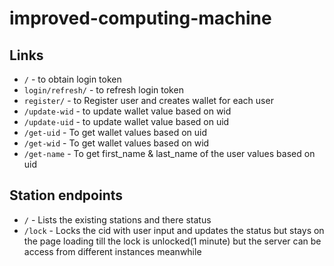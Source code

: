 # improved-computing-machine

## Links

* `/` - to obtain login token
* `login/refresh/` - to refresh login token
* `register/` - to Register user and creates wallet for each user
* `/update-wid` - to update wallet value based on wid
* `/update-uid` - to update wallet value based on uid
* `/get-uid` - To get wallet values based on uid
* `/get-wid` - To get wallet values based on wid
* `/get-name` - To get first_name & last_name of the user values based on uid

## Station endpoints

* `/` - Lists the existing stations and there status
* `/lock` - Locks the cid with user input and updates the status but stays on the page loading till the lock is unlocked(1 minute) but the server can be access from different instances meanwhile